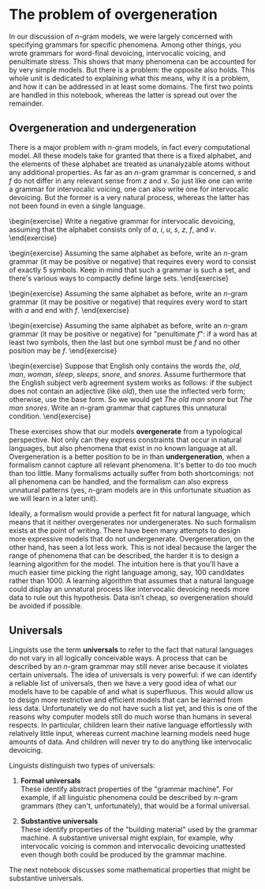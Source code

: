 # The problem of overgeneration

In our discussion of $n$-gram models, we were largely concerned with specifying grammars for specific phenomena.
Among other things, you wrote grammars for word-final devoicing, intervocalic voicing, and penultimate stress.
This shows that many phenomena can be accounted for by very simple models.
But there is a problem: the opposite also holds.
This whole unit is dedicated to explaining what this means, why it is a problem, and how it can be addressed in at least some domains.
The first two points are handled in this notebook, whereas the latter is spread out over the remainder.

## Overgeneration and undergeneration

There is a major problem with $n$-gram models, in fact every computational model.
All these models take for granted that there is a fixed alphabet, and the elements of these alphabet are treated as unanalyzable atoms without any additional properties.
As far as an $n$-gram grammar is concerned, *s* and *f* do not differ in any relevant sense from *z* and *v*.
So just like one can write a grammar for intervocalic voicing, one can also write one for intervocalic devoicing.
But the former is a very natural process, whereas the latter has not been found in even a single language.

\begin{exercise}
Write a negative grammar for intervocalic devoicing, assuming that the alphabet consists only of
<i>a</i>,
<i>i</i>,
<i>u</i>,
<i>s</i>,
<i>z</i>,
<i>f</i>,
and
<i>v</i>.
\end{exercise}

\begin{exercise}
Assuming the same alphabet as before,
write an $n$-gram grammar (it may be positive or negative) that requires every word to consist of exactly 5 symbols.
Keep in mind that such a grammar is such a set, and there's various ways to compactly define large sets.
\end{exercise}

\begin{exercise}
Assuming the same alphabet as before,
write an $n$-gram grammar (it may be positive or negative) that requires every word to start with
<i>a</i>
and end with
<i>f</i>.
\end{exercise}

\begin{exercise}
Assuming the same alphabet as before,
write an $n$-gram grammar (it may be positive or negative) for "penultimate <i>f</i>":
if a word has at least two symbols, then the last but one symbol must be <i>f</i> and no other position may be <i>f</i>.
\end{exercise}

\begin{exercise}
Suppose that English only contains the words
<i>the</i>,
<i>old</i>,
<i>man</i>,
<i>woman</i>,
<i>sleep</i>,
<i>sleeps</i>,
<i>snore</i>,
and
<i>snores</i>.
Assume furthermore that the English subject verb agreement system works as follows:
if the subject does not contain an adjective (like <i>old</i>),
then use the inflected verb form; otherwise, use the base form.
So we would get <i>The old man snore</i> but <i>The man snores</i>.
Write an $n$-gram grammar that captures this unnatural condition.
\end{exercise}

These exercises show that our models **overgenerate** from a typological perspective.
Not only can they express constraints that occur in natural languages, but also phenomena that exist in no known language at all.
Overgeneration is a better position to be in than **undergeneration**, when a formalism cannot capture all relevant phenomena.
It's better to do too much than too little.
Many formalisms actually suffer from both shortcomings: not all phenomena can be handled, and the formalism can also express unnatural patterns (yes, $n$-gram models are in this unfortunate situation as we will learn in a later unit).

Ideally, a formalism would provide a perfect fit for natural language, which means that it neither overgenerates nor undergenerates.
No such formalism exists at the point of writing.
There have been many attempts to design more expressive models that do not undergenerate.
Overgeneration, on the other hand, has seen a lot less work.
This is not ideal because the larger the range of phenomena that can be described, the harder it is to design a learning algorithm for the model.
The intuition here is that you'll have a much easier time picking the right language among, say, 100 candidates rather than 1000.
A learning algorithm that assumes that a natural language could display an unnatural process like intervocalic devoicing needs more data to rule out this hypothesis.
Data isn't cheap, so overgeneration should be avoided if possible.


## Universals

Linguists use the term **universals** to refer to the fact that natural languages do not vary in all logically conceivable ways.
A process that can be described by an $n$-gram grammar may still never arise because it violates certain universals.
The idea of universals is very powerful: if we can identify a reliable list of universals, then we have a very good idea of what our models have to be capable of and what is superfluous.
This would allow us to design more restrictive and efficient models that can be learned from less data.
Unfortunately we do not have such a list yet, and this is one of the reasons why computer models still do much worse than humans in several respects.
In particular, children learn their native language effortlessly with relatively little input, whereas current machine learning models need huge amounts of data.
And children will never try to do anything like intervocalic devoicing.

Linguists distinguish two types of universals:

1.  **Formal universals**  
    These identify abstract properties of the "grammar machine".
    For example, if all linguistic phenomena could be described by $n$-gram grammars (they can't, unfortunately), that would be a formal universal.

1.  **Substantive universals**  
    These identify properties of the "building material" used by the grammar machine.
    A substantive universal might explain, for example, why intervocalic voicing is common and intervocalic devoicing unattested even though both could be produced by the grammar machine.

The next notebook discusses some mathematical properties that might be substantive universals.
